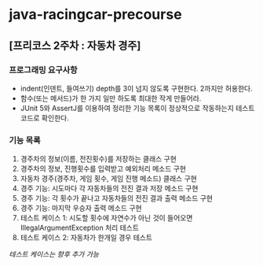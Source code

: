 # java-racingcar-precourse

## [프리코스 2주차 : 자동차 경주]
### 프로그래밍 요구사항
- indent(인덴트, 들여쓰기) depth를 3이 넘지 않도록 구현한다. 2까지만 허용한다.
- 함수(또는 메서드)가 한 가지 일만 하도록 최대한 작게 만들어라.
- JUnit 5와 AssertJ를 이용하여 정리한 기능 목록이 정상적으로 작동하는지 테스트 코드로 확인한다.

### 기능 목록
1. 경주차의 정보(이름, 전진횟수)를 저장하는 클래스 구현
2. 경주차의 정보, 진행횟수를 입력받고 예외처리 메소드 구현
3. 자동차 경주(경주차, 게임 횟수, 게임 진행 메소드) 클래스 구현
4. 경주 기능: 시도마다 각 자동차들의 전진 결과 저장 메소드 구현
5. 경주 기능: 각 횟수가 끝나고 자동차들의 전진 결과 출력 메소드 구현
6. 경주 기능: 마지막 우승자 출력 메소드 구현
7. 테스트 케이스 1: 시도할 횟수에 자연수가 아닌 것이 들어오면 IllegalArgumentException 처리 테스트
8. 테스트 케이스 2: 자동차가 한개일 경우 테스트

*테스트 케이스는 향후 추가 가능*